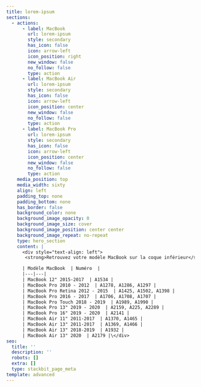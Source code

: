 ```yaml
---
title: lorem-ipsum
sections:
  - actions:
      - label: MacBook
        url: lorem-ipsum
        style: secondary
        has_icon: false
        icon: arrow-left
        icon_position: right
        new_window: false
        no_follow: false
        type: action
      - label: MacBook Air
        url: lorem-ipsum
        style: secondary
        has_icon: false
        icon: arrow-left
        icon_position: center
        new_window: false
        no_follow: false
        type: action
      - label: MacBook Pro
        url: lorem-ipsum
        style: secondary
        has_icon: false
        icon: arrow-left
        icon_position: center
        new_window: false
        no_follow: false
        type: action
    media_position: top
    media_width: sixty
    align: left
    padding_top: none
    padding_bottom: none
    has_border: false
    background_color: none
    background_image_opacity: 0
    background_image_size: cover
    background_image_position: center center
    background_image_repeat: no-repeat
    type: hero_section
    content: |
      <div style="text-align: left">
       <strong>Retrouvez votre modèle MacBook sur la coque inférieur</strong>

      | Modèle MacBook  | Numéro  |
      |---|---|
      | MacBook 12" 2015-2017  | A1534 |
      | MacBook Pro 2010 - 2012  | A1278, A1286, A1297 |
      | MacBook Pro Retina 2012 - 2015  | A1425, A1502, A1398 |
      | MacBook Pro 2016 - 2017  | A1706, A1708, A1707 |
      | MacBook Pro Touch 2018 - 2019  | A1989, A1990 |
      | MacBook Pro 13" 2019 - 2020  | A2159, A225, A2289 |
      | MacBook Pro 16" 2019 - 2020  | A2141 |
      | MacBook Air 11" 2011-2017  | A1370, A1465 |
      | MacBook Air 13" 2011-2017  | A1369, A1466 |
      | MacBook Air 13" 2018-2019  | A1932 |
      | MacBook Air 13" 2020  | A2179 |\</div>
seo:
  title: ''
  description: ''
  robots: []
  extra: []
  type: stackbit_page_meta
template: advanced
---
```

